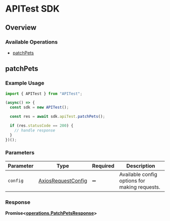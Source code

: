 # APITest SDK


## Overview

### Available Operations

* [patchPets](#patchpets)

## patchPets

### Example Usage

```typescript
import { APITest } from "APITest";

(async() => {
  const sdk = new APITest();

  const res = await sdk.apiTest.patchPets();

  if (res.statusCode == 200) {
    // handle response
  }
})();
```

### Parameters

| Parameter                                                    | Type                                                         | Required                                                     | Description                                                  |
| ------------------------------------------------------------ | ------------------------------------------------------------ | ------------------------------------------------------------ | ------------------------------------------------------------ |
| `config`                                                     | [AxiosRequestConfig](https://axios-http.com/docs/req_config) | :heavy_minus_sign:                                           | Available config options for making requests.                |


### Response

**Promise<[operations.PatchPetsResponse](../../models/operations/patchpetsresponse.md)>**

